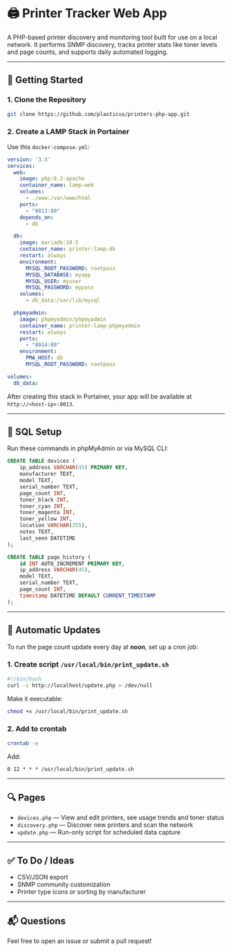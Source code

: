# 🖨️ Printer Tracker Web App

A PHP-based printer discovery and monitoring tool built for use on a local network. It performs SNMP discovery, tracks printer stats like toner levels and page counts, and supports daily automated logging.

---

## 🚀 Getting Started

### 1. Clone the Repository
```bash
git clone https://github.com/plasticus/printers-php-app.git
```

### 2. Create a LAMP Stack in Portainer
Use this `docker-compose.yml`:

```yaml
version: '3.3'
services:
  web:
    image: php:8.2-apache
    container_name: lamp-web
    volumes:
      - ./www:/var/www/html
    ports:
      - "8013:80"
    depends_on:
      - db

  db:
    image: mariadb:10.5
    container_name: printer-lamp-db
    restart: always
    environment:
      MYSQL_ROOT_PASSWORD: rootpass
      MYSQL_DATABASE: myapp
      MYSQL_USER: myuser
      MYSQL_PASSWORD: mypass
    volumes:
      - db_data:/var/lib/mysql

  phpmyadmin:
    image: phpmyadmin/phpmyadmin
    container_name: printer-lamp-phpmyadmin
    restart: always
    ports:
      - "8014:80"
    environment:
      PMA_HOST: db
      MYSQL_ROOT_PASSWORD: rootpass

volumes:
  db_data:
```

After creating this stack in Portainer, your app will be available at `http://<host-ip>:8013`.

---

## 🧠 SQL Setup
Run these commands in phpMyAdmin or via MySQL CLI:

```sql
CREATE TABLE devices (
    ip_address VARCHAR(45) PRIMARY KEY,
    manufacturer TEXT,
    model TEXT,
    serial_number TEXT,
    page_count INT,
    toner_black INT,
    toner_cyan INT,
    toner_magenta INT,
    toner_yellow INT,
    location VARCHAR(255),
    notes TEXT,
    last_seen DATETIME
);

CREATE TABLE page_history (
    id INT AUTO_INCREMENT PRIMARY KEY,
    ip_address VARCHAR(45),
    model TEXT,
    serial_number TEXT,
    page_count INT,
    timestamp DATETIME DEFAULT CURRENT_TIMESTAMP
);
```

---

## 🔁 Automatic Updates

To run the page count update every day at **noon**, set up a cron job:

### 1. Create script `/usr/local/bin/print_update.sh`
```bash
#!/bin/bash
curl -s http://localhost/update.php > /dev/null
```

Make it executable:
```bash
chmod +x /usr/local/bin/print_update.sh
```

### 2. Add to crontab
```bash
crontab -e
```
Add:
```cron
0 12 * * * /usr/local/bin/print_update.sh
```

---

## 🔍 Pages
- `devices.php` — View and edit printers, see usage trends and toner status
- `discovery.php` — Discover new printers and scan the network
- `update.php` — Run-only script for scheduled data capture

---

## ✅ To Do / Ideas
- CSV/JSON export
- SNMP community customization
- Printer type icons or sorting by manufacturer

---

## 📬 Questions
Feel free to open an issue or submit a pull request!
